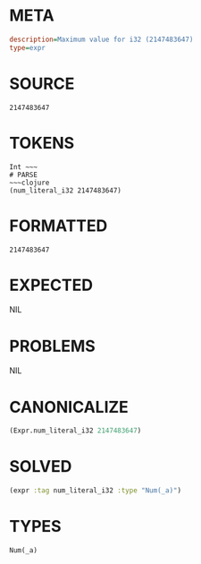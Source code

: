 # META
~~~ini
description=Maximum value for i32 (2147483647)
type=expr
~~~
# SOURCE
~~~roc
2147483647
~~~
# TOKENS
~~~text
Int ~~~
# PARSE
~~~clojure
(num_literal_i32 2147483647)
~~~
# FORMATTED
~~~roc
2147483647
~~~
# EXPECTED
NIL
# PROBLEMS
NIL
# CANONICALIZE
~~~clojure
(Expr.num_literal_i32 2147483647)
~~~
# SOLVED
~~~clojure
(expr :tag num_literal_i32 :type "Num(_a)")
~~~
# TYPES
~~~roc
Num(_a)
~~~

